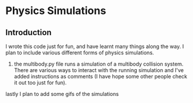 # Physics Simulations
## Introduction
I wrote this code just for fun, and have learnt many things along the way. I plan to include various different forms of physics simulations. 
1. the multibody.py file runs a simulation of a multibody collision system. There are various ways to interact with the running simulation and I've added instructions as comments (I have hope some other people check it out too just for fun).


lastly I plan to add some gifs of the simulations
                                         